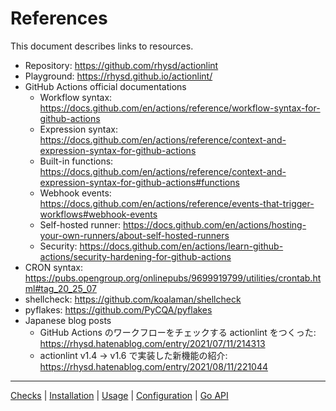 References
==========

This document describes links to resources.

- Repository: https://github.com/rhysd/actionlint
- Playground: https://rhysd.github.io/actionlint/
- GitHub Actions official documentations
  - Workflow syntax: https://docs.github.com/en/actions/reference/workflow-syntax-for-github-actions
  - Expression syntax: https://docs.github.com/en/actions/reference/context-and-expression-syntax-for-github-actions
  - Built-in functions: https://docs.github.com/en/actions/reference/context-and-expression-syntax-for-github-actions#functions
  - Webhook events: https://docs.github.com/en/actions/reference/events-that-trigger-workflows#webhook-events
  - Self-hosted runner: https://docs.github.com/en/actions/hosting-your-own-runners/about-self-hosted-runners
  - Security: https://docs.github.com/en/actions/learn-github-actions/security-hardening-for-github-actions
- CRON syntax: https://pubs.opengroup.org/onlinepubs/9699919799/utilities/crontab.html#tag_20_25_07
- shellcheck: https://github.com/koalaman/shellcheck
- pyflakes: https://github.com/PyCQA/pyflakes
- Japanese blog posts
  - GitHub Actions のワークフローをチェックする actionlint をつくった: https://rhysd.hatenablog.com/entry/2021/07/11/214313
  - actionlint v1.4 → v1.6 で実装した新機能の紹介: https://rhysd.hatenablog.com/entry/2021/08/11/221044

---

[Checks](checks.md) | [Installation](install.md) | [Usage](usage.md) | [Configuration](config.md) | [Go API](api.md)
